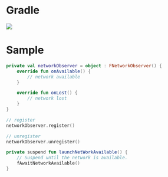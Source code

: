 # Gradle

[![](https://jitpack.io/v/zj565061763/network.svg)](https://jitpack.io/#zj565061763/network)

# Sample

```kotlin
private val networkObserver = object : FNetworkObserver() {
    override fun onAvailable() {
        // network available
    }

    override fun onLost() {
        // network lost
    }
}

// register
networkObserver.register()

// unregister
networkObserver.unregister()
```

```kotlin
private suspend fun launchNetWorkAvailable() {
    // Suspend until the network is available.
    fAwaitNetworkAvailable()
}
```